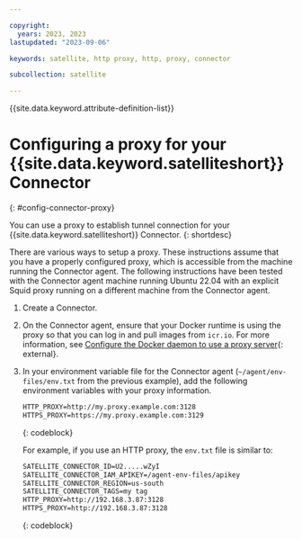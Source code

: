 ```yaml
---

copyright:
  years: 2023, 2023
lastupdated: "2023-09-06"

keywords: satellite, http proxy, http, proxy, connector

subcollection: satellite

---
```



{{site.data.keyword.attribute-definition-list}}

# Configuring a proxy for your {{site.data.keyword.satelliteshort}} Connector
{: #config-connector-proxy}

You can use a proxy to establish tunnel connection for your {{site.data.keyword.satelliteshort}} Connector.
{: shortdesc}

There are various ways to setup a proxy. These instructions assume that you have a properly configured proxy, which is accessible from the machine running the Connector agent. The following instructions have been tested with the Connector agent machine running Ubuntu 22.04 with an explicit Squid proxy running on a different machine from the Connector agent.

1. Create a Connector.

1. On the Connector agent, ensure that your Docker runtime is using the proxy so that you can log in and pull images from `icr.io`. For more information, see [Configure the Docker daemon to use a proxy server](https://docs.docker.com/config/daemon/systemd/#httphttps-proxy){: external}. 

1. In your environment variable file for the Connector agent (`~/agent/env-files/env.txt` from the previous example), add the following environment variables with your proxy information.
    ```txt  
    HTTP_PROXY=http://my.proxy.example.com:3128
    HTTPS_PROXY=https://my.proxy.example.com:3129
    ```
    {: codeblock} 
    
    For example, if you use an HTTP proxy, the `env.txt` file is similar to:
    
    ```txt  
    SATELLITE_CONNECTOR_ID=U2.....wZyI
    SATELLITE_CONNECTOR_IAM_APIKEY=/agent-env-files/apikey
    SATELLITE_CONNECTOR_REGION=us-south
    SATELLITE_CONNECTOR_TAGS=my tag
    HTTP_PROXY=http://192.168.3.87:3128
    HTTPS_PROXY=http://192.168.3.87:3128
    ```
    {: codeblock}







